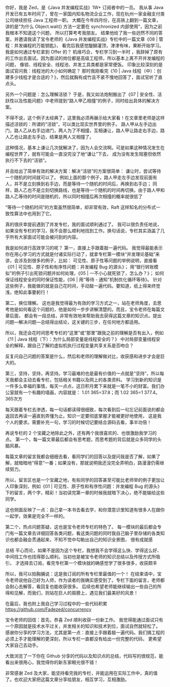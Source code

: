 你好，我是 Zed，是《Java 并发编程实战》1W+ 订阅者中的一员。
我从事 Java 开发已有五年时间了，曾在一家国内知名物流企业工作，现在杭州一家金融支付类公司继续担任 Java 工程师一职。
大概在今年四月份，在高铁上翻到一篇文章，讲的是“为什么 Object.wait() 方法一定要在 synchronized 内部使用”，因为之前我根本不知道这个问题，
所以打算考考我朋友。
结果他给了我一些迥然不同的答案，并邀请我读了宝令老师的《Java 并发编程实战》专栏中的一篇文章《08 | 管程：并发编程的万能钥匙》，
看完后我感觉醍醐灌顶，津津有味，果断开始学习。
我是如何通过专栏拿到 Offer 的？
机缘巧合，专栏学习到一半时 ，我辞掉了原有的工作出去面试。因为面试的岗位都是高级工程师，所以基本上离不开并发编程的问题，
像锁、线程安全、线程池、并发工具类都是家常便饭。
印象比较深刻的是面试官问我：线程池的大小如何确定？
那时我刚看完《10 | Java 线程（中）：创建多少线程才是合适的？》，然后就胸有成竹且不紧不慢地回答了，面试官听了直点头。

另外一个问题是：怎么理解活锁？
于是，我又如法炮制搬出了《07 | 安全性、活跃性以及性能问题》中老师提到“路人甲乙相撞”的例子，同时给出具体的解决方案。

不得不说，这个例子太经典了，这里我必须再展示给大家看！在文章里老师是这样描述活锁的：所谓的“活锁”，可以类比现实世界里的例子。
路人甲从左手边出门，路人乙从右手边进门，两人为了不相撞，互相谦让，路人甲让路走右手边，路人乙也让路走左手边，结果是两人又相撞了。

这种情况，基本上谦让几次就解决了，因为人会交流啊。可是如果这种情况发生在编程世界了，就有可能会一直没完没了地“谦让”下去，
成为没有发生阻塞但依然执行不下去的“活锁”。

并且给出了简单有效的解决方案：解决“活锁”的方案很简单：
谦让时，尝试等待一个随机的时间就可以了。
例如上面的那个例子，路人甲走左手边发现前面有人，并不是立刻换到右手边，而是等待一个随机的时间后，再换到右手边；
同样，路人乙也不是立刻切换路线，也是等待一个随机的时间再切换。由于路人甲和路人乙等待的时间是随机的，所以同时相撞后再次相撞的概率就很低了

“等待一个随机时间”的方案虽然很简单，却非常有效，Raft 这样知名的分布式一致性算法中也用到了它。

真的很庆幸提前遇到了并发专栏，我的面试顺利通过了。
我可以很负责任地说，如果没有专栏的学习，我不会那么顺利地找到工作。换句话说，专栏其实涵盖了几乎所有大家面试可能会被问到的内容。

我是如何进行高效学习的呢？
第一，直接上手跟着敲一遍代码。
我觉得最能表示你在用心学习的方式就是付诸实际行动了，就拿专栏第一模块“并发理论基础”来讲，会涉及到很多的例子，比如：
可见性、原子性等问题的举例说明，直接看《01 | 可见性、原子性和有序性问题：并发编程 Bug 的源头》；
用“银行转账模拟”的例子引出死锁问题并如何处理，《05 | 一不小心就死锁了，怎么办？》；
如何保证线程安全的同时保证性能，《06 | 用“等待 - 通知”机制优化循环等待》。
针对这些例子，我能做的就是自己花时间，手动敲一遍代码。要知道，纸上得来终觉浅，绝知此事要躬行！

第二，换位理解。
这也是我觉得最为有效的学习方式之一，站在老师角度，去思考他是如何看这个问题的，他是如何一步步讲解清楚的。而且，宝令老师在每篇文章后面，
都会有一段总结，非常有效地来帮助我去获得这篇文章的知识点。提出问题—解决问题—总结得出结论，这关键的三步，在任何地方都适用。

所以，我还会花时间思考专栏的“这里”或“那里”跟我之前的理解是否有出入，例如《11 | Java 线程（下）：为什么局部变量是线程安全的？》
中对局部变量线程安全的解释，跟自己了解的虚拟机执行过程变量共享关系是否吻合？

反复问自己问题的答案是什么，然后和老师的理解做对比，收获感和进步才会是巨大的。

第三，坚持，坚持，再坚持。学习最难的也是最有价值的一点就是“坚持”，所以每天我都会主动去看专栏，包括相关书籍以及网上的各类资料。
学习到新的知识是一件多么幸福的事情，每天一点点，这日积月累下来就是一笔不小的财富。我们办公室就有一个有趣的墙画，内容就是：
1.01 365=37.8；而 1.02 365=1 377.4。  365次方

每天跟着专栏去渗透，每一句话都读得很细致，每次看到后一句忘记前面说的都会返回去再读一遍直到弄懂为止。知识一定要彻底掌握才能被更好地使用，
这是我个人的要求。需要补充一句，学习的时候切记要结合源码去看，事半功倍！


再说专栏的 2 个宝藏之地除此之外，还有两个我很喜欢的、也很激励我学习的点。
第一个，每一篇文章最后都会有思考题，而思考题的背后就是众多同学的头脑风暴。

每篇文章的留言我都会细细去看，看同学们的回答以及提问我是否了解，如果了解，就暗暗地“得意”一番；如果没有，那就说明我还没完全弄明白，路漫漫仍需继续努力。

所以，留言区也是一个宝藏之地，有些同学的回答甚至可能比老师举的例子更加让人印象深刻，例如《01 | 可见性、原子性和有序性问题：并发编程 Bug 的源头》
下的留言，两个字，精彩！当初读完第一章的时候我就暗下决心，绝不能输给这些同学。

这也侧面反映了一点：自己拿一本书去看去学，和你潜意识里知道有很多人在跟你一起学，效果是完全不一样的。

第二个，热点问题答疑，这也是宝令老师专栏的特色了。
每一模块的最后都会专门有一篇文章去详细回答各类问题，看这类问题的同时我自己脑子里存储的各类知识也都会融会贯通起来，不知不觉中勾勒出自己的知识全景图，
很有成就感


总结
平心而论，如果不是因为这个专栏，我想我不会学得这么快、学得这么好、中间找工作也找得那么顺利。当初也是被宝令老师的知识总结以及传授方式所吸引，
才选择去订阅，看完专栏第一个模块就的确感觉学了很多很多，收获颇丰

所以，我可以拍胸脯说：这是我订阅的所有专栏里最值的一个！
在结束语中，宝令老师说他自己好为人师，作为读者的我确实感受到了。专栏下面的留言，老师都会耐心去解答，看回复也能收获很多。
后续也希望老师能继续输出一些自己的所得和见解，而我们，则站在巨人的肩膀上，遇见我们最美好的风景！

在最后，我也附上我自己学习过程中的一些代码积累
https://github.com/Fadezed/concurrency

宝令老师的回信：首先，恭喜 Zed 顺利收获一份新工作。
我觉得能通过面试只有一个原因就是技术水平过关，并发相关的知识和技术到位，面试自然就轻松了。
感谢你分享的学习方法，尤其是第一点：直接上手跟着敲一遍代码。我们搞工程的必须上手才能理解的更深刻，所以专栏一直都没有给出一份完整的代码，
更希望大家自己去动手。

大致浏览了一下你在 Github 分享的代码以及知识点的总结，代码写的很规范，能看出来很用心，我觉得你的新东家眼光很不错！

非常感谢 Zed 及大家，能坚持看完我的专栏，并能运用在实际工作中，真的值了。也欢迎大家把这篇文章分享给朋友，相互学习，互相激励。